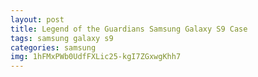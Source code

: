 ```yaml
---
layout: post
title: Legend of the Guardians Samsung Galaxy S9 Case
tags: samsung galaxy s9
categories: samsung
img: 1hFMxPWb0UdfFXLic25-kgI7ZGxwgKhh7
---
```

